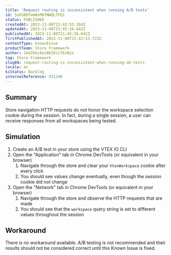 ```yaml
---
title: 'Request routing is inconsistent when running A/B tests'
id: 5ukS8DTwmWsM0fNWQLYFQ1
status: PUBLISHED
createdAt: 2023-11-08T21:42:53.184Z
updatedAt: 2023-11-08T21:45:26.642Z
publishedAt: 2023-11-08T21:45:26.642Z
firstPublishedAt: 2023-11-08T21:42:53.723Z
contentType: knownIssue
productTeam: Store Framework
author: 2mXZkbi0oi061KicTExNjo
tag: Store Framework
slugEN: request-routing-is-inconsistent-when-running-ab-tests
locale: en
kiStatus: Backlog
internalReference: 931246
---
```


## Summary


Store navigation HTTP requests do not honor the workspace selection cookie during the session. In fact, during a single session, a user can receive responses from all workspaces being tested.

## Simulation

1. Create an A/B test in your store using the VTEX IO CLI
2. Open the "Application" tab in Chrome DevTools (or equivalent in your browser)
    1. Navigate through the store and clear your `VtexWorkspace` cookie after every click
    2. You should see values change eventually, even though the session cookie did not change
3. Open the "Network" tab in Chrome DevTools (or equivalent in your browser)
    1. Navigate through the store and observe the HTTP requests that are made
    2. You should see that the `workspace` query string is set to different values throughout the session

## Workaround

There is no workaround available. A/B testing is not recommended and their results should not be considered correct until this Known Issue is fixed.


